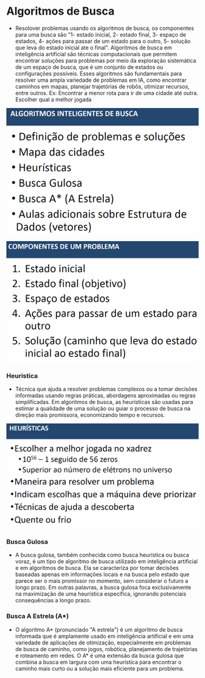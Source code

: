 # Algoritmos de Busca
* Resolover problemas usando os algoritmos de busca, os componentes para uma busca são "1- estado inicial, 2- estado final, 3- espaço de estados, 4- ações para passar de um estado para o outro, 5- solução que leva do estado inicial ate o final". Algoritmos de busca em inteligência artificial são técnicas computacionais que permitem encontrar soluções para problemas por meio da exploração sistemática de um espaço de busca, que é um conjunto de estados ou configurações possíveis. Esses algoritmos são fundamentais para resolver uma ampla variedade de problemas em IA, como encontrar caminhos em mapas, planejar trajetórias de robôs, otimizar recursos, entre outros. Ex: Encontrar a menor rota para ir de uma cidade até outra. Escolher qual a melhor jogada

![()](../../imagens/algoritmos_de_busca.png)

![()](../../imagens/componentes_problema.png)

### Heuristica
* Técnica que ajuda a resolver problemas complexos ou a tomar decisões informadas usando regras práticas, abordagens aproximadas ou regras simplificadas. Em algoritmos de busca, as heurísticas são usadas para estimar a qualidade de uma solução ou guiar o processo de busca na direção mais promissora, economizando tempo e recursos.

![()](../../imagens/heuristicas.png)

### Busca Gulosa
* A busca gulosa, também conhecida como busca heurística ou busca voraz, é um tipo de algoritmo de busca utilizado em inteligência artificial e em algoritmos de busca. Ela se caracteriza por tomar decisões baseadas apenas em informações locais e na busca pelo estado que parece ser o mais promissor no momento, sem considerar o futuro a longo prazo. Em outras palavras, a busca gulosa foca exclusivamente na maximização de uma heurística específica, ignorando potenciais consequências a longo prazo.

### Busca A Estrela (A*)
* O algoritmo A* (pronunciado "A estrela") é um algoritmo de busca informada que é amplamente usado em inteligência artificial e em uma variedade de aplicações de otimização, especialmente em problemas de busca de caminho, como jogos, robótica, planejamento de trajetórias e roteamento em redes. O A* é uma extensão da busca gulosa que combina a busca em largura com uma heurística para encontrar o caminho mais curto ou a solução mais eficiente para um problema.